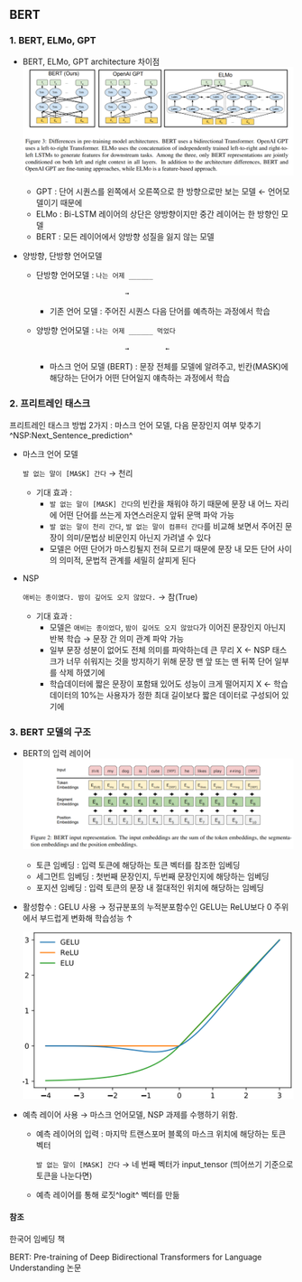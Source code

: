 ## BERT
### 1. BERT, ELMo, GPT

- BERT, ELMo, GPT architecture 차이점	
    ![BERT, ELMo, GPT architecture 차이점](/pic/BERT_1.png)

  - GPT : 단어 시퀀스를 왼쪽에서 오른쪽으로 한 방향으로만 보는 모델 ← 언어모델이기 때문에
  - ELMo : Bi-LSTM 레이어의 상단은 양방향이지만 중간 레이어는 한 방향인 모델
  - BERT : 모든 레이어에서 양방향 성질을 잃지 않는 모델

- 양방향, 단방향 언어모델

  - 단방향 언어모델 : `나는 어제 ______ ` 
  
                              →

    - 기존 언어 모델 : 주어진 시퀀스 다음 단어를 예측하는 과정에서 학습

  - 양방향 언어모델 : `나는 어제 ______ 먹었다 `
  
  
                              →         ←

    - 마스크 언어 모델 (BERT) : 문장 전체를 모델에 알려주고, 빈칸(MASK)에 해당하는 단어가 어떤 단어일지 얘측하는 과정에서 학습

      

### 2. 프리트레인 태스크

프리트레인 태스크 방법 2가지 :  마스크 언어 모델, 다음 문장인지 여부 맞추기^NSP:Next_Sentence_prediction^ 

- 마스크 언어 모델

  `발 없는 말이 [MASK] 간다` →  천리

  - 기대 효과 :
    - `발 없는 말이 [MASK] 간다`의 빈칸을 채워야 하기 때문에 문장 내 어느 자리에 어떤 단어를 쓰는게 자연스러운지 앞뒤 문맥 파악 가능
    - `발 없는 말이 천리 간다`, `발 없는 말이 컴퓨터 간다`를 비교해 보면서 주어진 문장이 의미/문법상 비문인지 아닌지 가려낼 수 있다
    - 모델은 어떤 단어가 마스킹될지 전혀 모르기 때문에 문장 내 모든 단어 사이의 의미적, 문법적 관계를 세밀히 살피게 된다

- NSP

  `애비는 종이였다. 밤이 깊어도 오지 않았다.` →  참(True)

  - 기대 효과 : 
    - 모델은 `애비는 종이었다`, `밤이 깊어도 오지 않았다`가 이어진 문장인지 아닌지 반복 학습 → 문장 간 의미 관계 파악 가능
    - 일부 문장 성분이 없어도 전체 의미를 파악하는데 큰 무리 X ← NSP 태스크가 너무 쉬워지는 것을 방지하기 위해 문장 맨 앞 또는 맨 뒤쪽 단어 일부를 삭제 하였기에
    - 학습데이터에 짧은 문장이 포함돼 있어도 성능이 크게 떨어지지 X ← 학습데이터의 10%는 사용자가 정한 최대 길이보다 짧은 데이터로 구성되어 있기에

### 3. BERT 모델의 구조

- BERT의 입력 레이어	
    ![BERT의 입력 레이어](/pic/BERT_2.PNG)
  - 토큰 임베딩 : 입력 토큰에 해당하는 토큰 벡터를 참조한 임베딩
  - 세그먼트 임베딩 : 첫번째 문장인지, 두번째 문장인지에 해당하는 임베딩
  - 포지션 임베딩 : 입력 토큰의 문장 내 절대적인 위치에 해당하는 임베딩

- 활성함수 : GELU 사용 → 정규분포의 누적분포함수인 GELU는 ReLU보다 0 주위에서 부드럽게 변화해 학습성능 ↑

  ![GELU](/pic/BERT_3.png)

- 예측 레이어 사용 →  마스크 언어모델, NSP 과제를 수행하기 위함.

  - 예측 레이어의 입력 : 마지막 트랜스포머 블록의 마스크 위치에 해당하는 토큰 벡터

    `발 없는 말이 [MASK] 간다` →  네 번째 벡터가 input_tensor (띄어쓰기 기준으로 토큰을 나눈다면)

  - 예측 레이어를 통해 로짓^logit^ 벡터를 만듦





#### 참조

한국어 임베딩 책

BERT: Pre-training of Deep Bidirectional Transformers for Language Understanding 논문 
